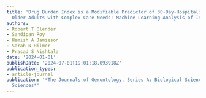 ```yaml
---
title: 'Drug Burden Index is a Modifiable Predictor of 30-Day-Hospitalization in Community-Dwelling
  Older Adults with Complex Care Needs: Machine Learning Analysis of InterRAI Data'
authors:
- Robert T Olender
- Sandipan Roy
- Hamish A Jamieson
- Sarah N Hilmer
- Prasad S Nishtala
date: '2024-01-01'
publishDate: '2024-07-01T19:01:18.093918Z'
publication_types:
- article-journal
publication: '*The Journals of Gerontology, Series A: Biological Sciences and Medical
  Sciences*'
---
```

